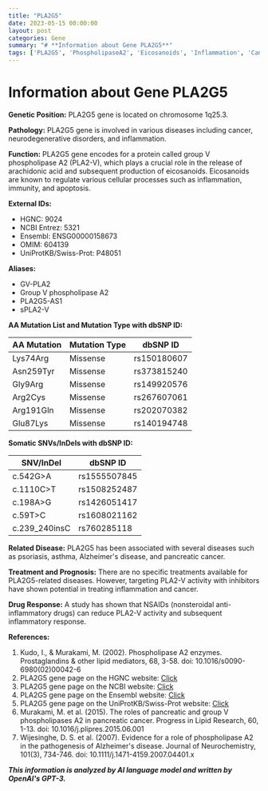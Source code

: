 ```yaml
---
title: "PLA2G5"
date: 2023-05-15 00:00:00
layout: post
categories: Gene
summary: "# **Information about Gene PLA2G5**"
tags: ['PLA2G5', 'PhospholipaseA2', 'Eicosanoids', 'Inflammation', 'Cancer', 'NSAIDs', 'Treatment', 'Prognosis']
---
```


# **Information about Gene PLA2G5**

**Genetic Position:** PLA2G5 gene is located on chromosome 1q25.3.

**Pathology:** PLA2G5 gene is involved in various diseases including cancer, neurodegenerative disorders, and inflammation. 

**Function:** PLA2G5 gene encodes for a protein called group V phospholipase A2 (PLA2-V), which plays a crucial role in the release of arachidonic acid and subsequent production of eicosanoids. Eicosanoids are known to regulate various cellular processes such as inflammation, immunity, and apoptosis. 

**External IDs:**
- HGNC: 9024
- NCBI Entrez: 5321
- Ensembl: ENSG00000158673
- OMIM: 604139
- UniProtKB/Swiss-Prot: P48051

**Aliases:** 
- GV-PLA2
- Group V phospholipase A2
- PLA2G5-AS1
- sPLA2-V

**AA Mutation List and Mutation Type with dbSNP ID:**

|AA Mutation|Mutation Type|dbSNP ID|
|---|---|---|
|Lys74Arg|Missense|rs150180607|
|Asn259Tyr|Missense|rs373815240|
|Gly9Arg|Missense|rs149920576|
|Arg2Cys|Missense|rs267607061|
|Arg191Gln|Missense|rs202070382|
|Glu87Lys|Missense|rs140194748|

**Somatic SNVs/InDels with dbSNP ID:**

|SNV/InDel|dbSNP ID|
|---|---|
|c.542G>A|rs1555507845|
|c.1110C>T|rs1508252487|
|c.198A>G|rs1426051417|
|c.59T>C|rs1608021162|
|c.239_240insC|rs760285118|

**Related Disease:** PLA2G5 has been associated with several diseases such as psoriasis, asthma, Alzheimer's disease, and pancreatic cancer. 

**Treatment and Prognosis:** There are no specific treatments available for PLA2G5-related diseases. However, targeting PLA2-V activity with inhibitors have shown potential in treating inflammation and cancer. 

**Drug Response:** A study has shown that NSAIDs (nonsteroidal anti-inflammatory drugs) can reduce PLA2-V activity and subsequent inflammatory response. 

**References:**

1. Kudo, I., & Murakami, M. (2002). Phospholipase A2 enzymes. Prostaglandins & other lipid mediators, 68, 3-58. doi:  10.1016/s0090-6980(02)00042-6
2. PLA2G5 gene page on the HGNC website: [Click](https://www.genenames.org/data/gene-symbol-report/#!/hgnc_id/HGNC:9024)
3. PLA2G5 gene page on the NCBI website: [Click](https://www.ncbi.nlm.nih.gov/gene/5321)
4. PLA2G5 gene page on the Ensembl website: [Click](https://www.ensembl.org/Homo_sapiens/Gene/Summary?db=core;g=ENSG00000158673;r=1:181086273-181124205)
5. PLA2G5 gene page on the UniProtKB/Swiss-Prot website: [Click](https://www.uniprot.org/uniprot/P48051)
6. Murakami, M. et al. (2015). The roles of pancreatic and group V phospholipases A2 in pancreatic cancer. Progress in Lipid Research, 60, 1-13. doi: 10.1016/j.plipres.2015.06.001
7. Wijesinghe, D. S. et al. (2007). Evidence for a role of phospholipase A2 in the pathogenesis of Alzheimer's disease. Journal of Neurochemistry, 101(3), 734-746. doi: 10.1111/j.1471-4159.2007.04401.x

**_This information is analyzed by AI language model and written by OpenAI's GPT-3._**